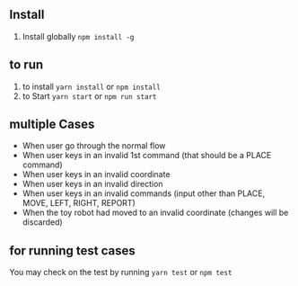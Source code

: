 

## Install

1. Install globally `npm install -g`

## to run

1. to install  `yarn install` or `npm install`
2. to Start `yarn start` or `npm run start`

## multiple Cases 

- When user go through the normal flow
- When user keys in an invalid 1st command (that should be a PLACE command)
- When user keys in an invalid coordinate
- When user keys in an invalid direction
- When user keys in an invalid commands (input other than PLACE, MOVE, LEFT, RIGHT, REPORT)
- When the toy robot had moved to an invalid coordinate (changes will be discarded)

## for running test cases

You may check on the test by running `yarn test` or `npm test`

